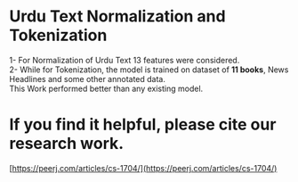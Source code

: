 # Urdu Text Normalization and Tokenization
1- For Normalization of Urdu  Text 13 features were considered.<br/> 
2- While for Tokenization, the model is trained on dataset of **11 books**, News Headlines and some other annotated data.<br/> 
This Work performed better than any existing model.  
# If you find it helpful, please cite our research work.
[https://peerj.com/articles/cs-1704/](https://peerj.com/articles/cs-1704/) 
